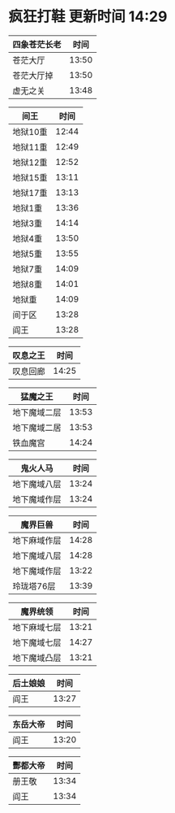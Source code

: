 # 疯狂打鞋 更新时间 14:29

| 四象苍茫长老   | 时间    |
|--------|-------|
| 苍茫大厅 | 13:50 |
| 苍茫大厅掉 | 13:50 |
| 虚无之关 | 13:48 |

| 间王   | 时间    |
|--------|-------|
| 地狱10重 | 12:44 |
| 地狱11重 | 12:49 |
| 地狱12重 | 12:52 |
| 地狱15重 | 13:11 |
| 地狱17重 | 13:13 |
| 地狱1重 | 13:36 |
| 地狱3重 | 14:14 |
| 地狱4重 | 13:50 |
| 地狱5重 | 13:55 |
| 地狱7重 | 14:09 |
| 地狱8重 | 14:01 |
| 地狱重 | 14:09 |
| 间于区 | 13:28 |
| 阎王 | 13:28 |

| 叹息之王   | 时间    |
|--------|-------|
| 叹息回廊 | 14:25 |

| 猛魔之王   | 时间    |
|--------|-------|
| 地下魔域二层 | 13:53 |
| 地下魔域二居 | 13:53 |
| 铁血魔宫 | 14:24 |

| 鬼火人马   | 时间    |
|--------|-------|
| 地下魔域八层 | 13:24 |
| 地下魔域作层 | 13:24 |

| 魔界巨兽   | 时间    |
|--------|-------|
| 地下麻域作层 | 14:28 |
| 地下魔域八层 | 14:28 |
| 地下魔域作层 | 13:22 |
| 玲珑塔76层 | 13:39 |

| 魔界统领   | 时间    |
|--------|-------|
| 地下麻域七层 | 13:21 |
| 地下魔域七层 | 14:27 |
| 地下魔域凸层 | 13:21 |

| 后土娘娘   | 时间    |
|--------|-------|
| 阎王 | 13:27 |

| 东岳大帝   | 时间    |
|--------|-------|
| 阎王 | 13:20 |

| 酆都大帝   | 时间    |
|--------|-------|
| 册王敬 | 13:34 |
| 阎王 | 13:34 |
